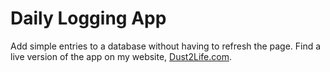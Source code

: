 # Daily Logging App
Add simple entries to a database without having to refresh the page.
Find a live version of the app on my website, <a href="https://dust2life.com/portfolio/javascript-php-todo-list-app-original/">Dust2Life.com</a>.